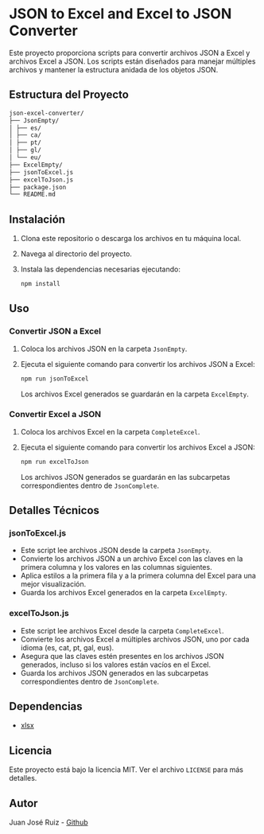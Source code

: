 # JSON to Excel and Excel to JSON Converter

Este proyecto proporciona scripts para convertir archivos JSON a Excel y archivos Excel a JSON. Los scripts están diseñados para manejar múltiples archivos y mantener la estructura anidada de los objetos JSON.

## Estructura del Proyecto

```sh
json-excel-converter/
├── JsonEmpty/
│ ├── es/
│ ├── ca/
│ ├── pt/
│ ├── gl/
│ └── eu/
├── ExcelEmpty/
├── jsonToExcel.js
├── excelToJson.js
├── package.json
└── README.md
```


## Instalación

1. Clona este repositorio o descarga los archivos en tu máquina local.
2. Navega al directorio del proyecto.
3. Instala las dependencias necesarias ejecutando:

    ```sh
    npm install
    ```

## Uso

### Convertir JSON a Excel

1. Coloca los archivos JSON en la carpeta `JsonEmpty`.
2. Ejecuta el siguiente comando para convertir los archivos JSON a Excel:

    ```sh
    npm run jsonToExcel
    ```

    Los archivos Excel generados se guardarán en la carpeta `ExcelEmpty`.

### Convertir Excel a JSON

1. Coloca los archivos Excel en la carpeta `CompleteExcel`.
2. Ejecuta el siguiente comando para convertir los archivos Excel a JSON:

    ```sh
    npm run excelToJson
    ```

    Los archivos JSON generados se guardarán en las subcarpetas correspondientes dentro de `JsonComplete`.

## Detalles Técnicos

### jsonToExcel.js

- Este script lee archivos JSON desde la carpeta `JsonEmpty`.
- Convierte los archivos JSON a un archivo Excel con las claves en la primera columna y los valores en las columnas siguientes.
- Aplica estilos a la primera fila y a la primera columna del Excel para una mejor visualización.
- Guarda los archivos Excel generados en la carpeta `ExcelEmpty`.

### excelToJson.js

- Este script lee archivos Excel desde la carpeta `CompleteExcel`.
- Convierte los archivos Excel a múltiples archivos JSON, uno por cada idioma (es, cat, pt, gal, eus).
- Asegura que las claves estén presentes en los archivos JSON generados, incluso si los valores están vacíos en el Excel.
- Guarda los archivos JSON generados en las subcarpetas correspondientes dentro de `JsonComplete`.

## Dependencias

- [xlsx](https://www.npmjs.com/package/xlsx)

## Licencia

Este proyecto está bajo la licencia MIT. Ver el archivo `LICENSE` para más detalles.

## Autor

Juan José Ruiz - [Github](https://github.com/juanjoserusa)
